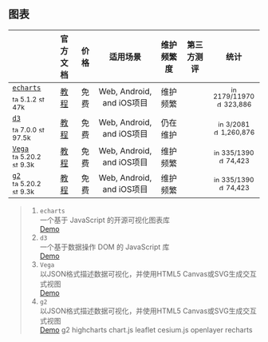 ## 图表
|  | 官方文档 | 价格 | 适用场景 | 维护频繁度 | 第三方测评 | 统计 |
|---|:---:|:---:|:---:|:---:|:---:|:---:|
| [`echarts`](https://echarts.apache.org/zh/index.html)<div><sub><a href="https://www.npmjs.com/package/echarts" target="_blank" title="npm version"><img src="../ReadmeSrc/img/tag.svg" width="12" alt="tag" /></a> 5.1.2</sub> <sub><a href="https://github.com/apache/echarts/stargazers" target="_blank" title="stars on Github"><img src="../ReadmeSrc/img/star.svg" width="12" alt="star" /></a> 47k</sub></div> | [教程](https://echarts.apache.org/zh/tutorial.html#5%20%E5%88%86%E9%92%9F%E4%B8%8A%E6%89%8B%20ECharts) | 免费 | Web, Android, and iOS项目 | 维护频繁 |  | <div><sub><a href="https://github.com/google/fonts/issues" target="_blank" title="open / closed issues"><img src="../ReadmeSrc/img/info.svg" width="12" alt="info" /></a> 2179/11970</sub></div><div><sub><a href="https://www.npmjs.com/package/echarts" target="_blank" title="weekly downloads"><img src="../ReadmeSrc/img/download.svg" width="12" alt="download" /></a> 323,886</sub></div> |
| [`d3`](https://echarts.apache.org/zh/index.html)<div><sub><a href="https://www.npmjs.com/package/d3" target="_blank" title="npm version"><img src="../ReadmeSrc/img/tag.svg" width="12" alt="tag" /></a> 7.0.0</sub> <sub><a href="https://d3js.org/" target="_blank" title="stars on Github"><img src="../ReadmeSrc/img/star.svg" width="12" alt="star" /></a> 97.5k</sub></div> | [教程](https://github.com/d3/d3/wiki/Tutorials) | 免费 | Web, Android, and iOS项目 | 仍在维护 |  | <div><sub><a href="https://github.com/d3/d3/issues" target="_blank" title="open / closed issues"><img src="../ReadmeSrc/img/info.svg" width="12" alt="info" /></a> 3/2081</sub></div><div><sub><a href="https://www.npmjs.com/package/d3" target="_blank" title="weekly downloads"><img src="../ReadmeSrc/img/download.svg" width="12" alt="download" /></a> 1,260,876</sub></div> |
| [`Vega`](https://echarts.apache.org/zh/index.html)<div><sub><a href="https://www.npmjs.com/package/vega" target="_blank" title="npm version"><img src="../ReadmeSrc/img/tag.svg" width="12" alt="tag" /></a> 5.20.2</sub> <sub><a href="https://github.com/vega/vega/stargazers" target="_blank" title="stars on Github"><img src="../ReadmeSrc/img/star.svg" width="12" alt="star" /></a> 9.3k</sub></div> | [教程](https://vega.github.io/vega/docs/) | 免费 | Web, Android, and iOS项目 | 维护频繁 |  | <div><sub><a href="https://github.com/vega/vega/issues" target="_blank" title="open / closed issues"><img src="../ReadmeSrc/img/info.svg" width="12" alt="info" /></a> 335/1390</sub></div><div><sub><a href="https://www.npmjs.com/package/vega" target="_blank" title="weekly downloads"><img src="../ReadmeSrc/img/download.svg" width="12" alt="download" /></a> 74,423</sub></div> |
| [`g2`](https://g2.antv.vision/zh)<div><sub><a href="https://www.npmjs.com/package/vega" target="_blank" title="npm version"><img src="../ReadmeSrc/img/tag.svg" width="12" alt="tag" /></a> 5.20.2</sub> <sub><a href="https://github.com/vega/vega/stargazers" target="_blank" title="stars on Github"><img src="../ReadmeSrc/img/star.svg" width="12" alt="star" /></a> 9.3k</sub></div> | [教程](https://vega.github.io/vega/docs/) | 免费 | Web, Android, and iOS项目 | 维护频繁 |  | <div><sub><a href="https://github.com/vega/vega/issues" target="_blank" title="open / closed issues"><img src="../ReadmeSrc/img/info.svg" width="12" alt="info" /></a> 335/1390</sub></div><div><sub><a href="https://www.npmjs.com/package/vega" target="_blank" title="weekly downloads"><img src="../ReadmeSrc/img/download.svg" width="12" alt="download" /></a> 74,423</sub></div> |
>1. `echarts`<br>
    一个基于 JavaScript 的开源可视化图表库<br>
    [Demo](https://echarts.apache.org/examples/zh/index.html)
>2. `d3`<br>
    一个基于数据操作 DOM 的 JavaScript 库<br>
    [Demo](https://observablehq.com/@d3/gallery)
>3. `Vega`<br>
    以JSON格式描述数据可视化，并使用HTML5 Canvas或SVG生成交互式视图<br>
    [Demo](https://vega.github.io/vega/examples/)
>4. `g2`<br>
    以JSON格式描述数据可视化，并使用HTML5 Canvas或SVG生成交互式视图<br>
    [Demo](https://vega.github.io/vega/examples/)
    g2
    highcharts
    chart.js
    leaflet
    cesium.js
    openlayer
    recharts
